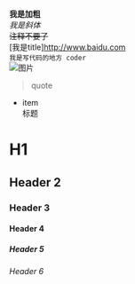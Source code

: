 **我是加粗**<br>
*我是斜体*<br>
~~注释不要了~~<br>
[我是title]http://www.baidu.com<br>
`我是写代码的地方 coder`<br>
![图片](http://www.baidu.com)	

>  quote
  * item<br>
标题
# H1 
## Header 2
### Header 3
#### Header 4
##### Header 5
###### Header 6